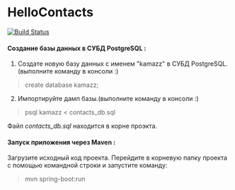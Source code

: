 # HelloContacts

[![Build Status](https://travis-ci.org/serohin/HelloContacts.svg?branch=master)](https://travis-ci.org/serohin/HelloContacts)

#### Создание базы данных в СУБД PostgreSQL :
1. Создате новую базу данных с именем "kamazz" в СУБД PostgreSQL.(выполните команду в консоли :)  
>create database kamazz;   

2. Импортируйте дамп базы.(выполните команду в консоли :)  
>psql kamazz < contacts_db.sql  

Файл *contacts_db.sql* находится в корне проэкта.  

#### Запуск приложения через Maven :
Загрузите исходный код проекта. Перейдите в корневую папку проекта с помощью командной строки и запустите команду:  
>mvn spring-boot:run


 

